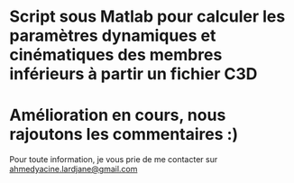 # Script sous Matlab pour calculer les paramètres dynamiques et cinématiques des membres inférieurs à partir un fichier C3D
# Amélioration en cours, nous rajoutons les commentaires :) 
Pour toute information, je vous prie de me contacter sur ahmedyacine.lardjane@gmail.com
